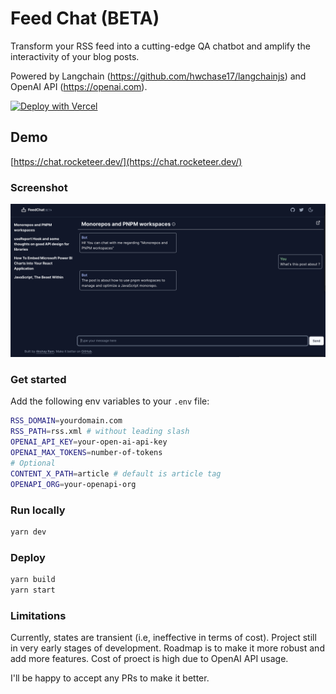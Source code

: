 # Feed Chat (BETA)

Transform your RSS feed into a cutting-edge QA chatbot and amplify the interactivity of your blog posts. 

Powered by Langchain (https://github.com/hwchase17/langchainjs) and OpenAI API (https://openai.com).

[![Deploy with Vercel](https://vercel.com/button)](https://vercel.com/new/clone?repository-url=https%3A%2F%2Fgithub.com%2Fakshay5995%2Ffeed-chat&env=OPENAI_API_KEY,OPEN_API_MAX_TOKENS,RSS_DOMAIN,RSS_PATH,CONTENT_PATH&project-name=feed-chat&repository-name=feed-chat&demo-title=Feed%20Chat&demo-description=Feed%20chat%20allow%20you%20to%20give%20an%20interface%20to%20your%20blog%20users%20to%20ask%20questions%20and%20interact%20with%20your%20blog%20posts%20in%20QA%20style.%20Powered%20by%20Langchain%20and%20OpenAI.&demo-url=https%3A%2F%2Fchat.rocketeer.dev)


## Demo

[https://chat.rocketeer.dev/](https://chat.rocketeer.dev/)

### Screenshot

![Screenshot](https://raw.githubusercontent.com/akshay5995/feed-chat/main/docs/screenshot.png)

### Get started

Add the following env variables to your `.env` file:

```sh
RSS_DOMAIN=yourdomain.com
RSS_PATH=rss.xml # without leading slash
OPENAI_API_KEY=your-open-ai-api-key
OPENAI_MAX_TOKENS=number-of-tokens
# Optional
CONTENT_X_PATH=article # default is article tag
OPENAPI_ORG=your-openapi-org
```

### Run locally

```sh
yarn dev
```

### Deploy

```sh
yarn build
yarn start
```

### Limitations

Currently, states are transient (i.e, ineffective in terms of cost). Project still in very early stages of development. Roadmap is to make it more robust and add more features. Cost of proect is high due to OpenAI API usage.

I'll be happy to accept any PRs to make it better.